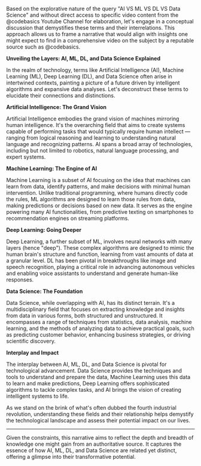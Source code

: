 Based on the explorative nature of the query "AI VS ML VS DL VS Data Science" and without direct access to specific video content from the @codebasics Youtube Channel for elaboration, let's engage in a conceptual discussion that demystifies these terms and their interrelations. This approach allows us to frame a narrative that would align with insights one might expect to find in a comprehensive video on the subject by a reputable source such as @codebasics.

**Unveiling the Layers: AI, ML, DL, and Data Science Explained**

In the realm of technology, terms like Artificial Intelligence (AI), Machine Learning (ML), Deep Learning (DL), and Data Science often arise in intertwined contexts, painting a picture of a future driven by intelligent algorithms and expansive data analyses. Let's deconstruct these terms to elucidate their connections and distinctions.

**Artificial Intelligence: The Grand Vision**

Artificial Intelligence embodies the grand vision of machines mirroring human intelligence. It's the overarching field that aims to create systems capable of performing tasks that would typically require human intellect — ranging from logical reasoning and learning to understanding natural language and recognizing patterns. AI spans a broad array of technologies, including but not limited to robotics, natural language processing, and expert systems.

**Machine Learning: The Engine of AI**

Machine Learning is a subset of AI focusing on the idea that machines can learn from data, identify patterns, and make decisions with minimal human intervention. Unlike traditional programming, where humans directly code the rules, ML algorithms are designed to learn those rules from data, making predictions or decisions based on new data. It serves as the engine powering many AI functionalities, from predictive texting on smartphones to recommendation engines on streaming platforms.

**Deep Learning: Going Deeper**

Deep Learning, a further subset of ML, involves neural networks with many layers (hence "deep"). These complex algorithms are designed to mimic the human brain's structure and function, learning from vast amounts of data at a granular level. DL has been pivotal in breakthroughs like image and speech recognition, playing a critical role in advancing autonomous vehicles and enabling voice assistants to understand and generate human-like responses.

**Data Science: The Foundation**

Data Science, while overlapping with AI, has its distinct terrain. It's a multidisciplinary field that focuses on extracting knowledge and insights from data in various forms, both structured and unstructured. It encompasses a range of techniques from statistics, data analysis, machine learning, and the methods of analyzing data to achieve practical goals, such as predicting customer behavior, enhancing business strategies, or driving scientific discovery.

**Interplay and Impact**

The interplay between AI, ML, DL, and Data Science is pivotal for technological advancement. Data Science provides the techniques and tools to understand and prepare the data, Machine Learning uses this data to learn and make predictions, Deep Learning offers sophisticated algorithms to tackle complex tasks, and AI brings the vision of creating intelligent systems to life.

As we stand on the brink of what's often dubbed the fourth industrial revolution, understanding these fields and their relationship helps demystify the technological landscape and assess their potential impact on our lives.

---
Given the constraints, this narrative aims to reflect the depth and breadth of knowledge one might gain from an authoritative source. It captures the essence of how AI, ML, DL, and Data Science are related yet distinct, offering a glimpse into their transformative potential.